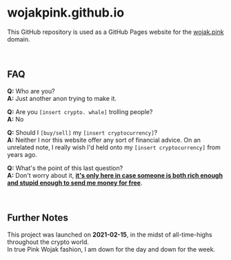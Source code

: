 # wojakpink.github.io

This GitHub repository is used as a GitHub Pages website for the [wojak.pink](https://wojak.pink) domain.

<br />

## FAQ
**Q:** Who are you?<br />
**A:** Just another anon trying to make it.

**Q:** Are you `[insert crypto. whale]` trolling people?<br />
**A:** No

**Q:** Should I `[buy/sell]` my `[insert cryptocurrency]`?<br />
**A:** Neither I nor this website offer any sort of financial advice. On an unrelated note, I really wish I'd held onto my `[insert cryptocurrency]` from years ago.

**Q:** What's the point of this last question?<br />
**A:** Don't worry about it, [**it's only here in case someone is both rich enough and stupid enough to send me money for free**](https://wojak.pink/donate/).

<br />

## Further Notes
This project was launched on **2021-02-15**, in the midst of all-time-highs throughout the crypto world.<br />
In true Pink Wojak fashion, I am down for the day and down for the week.
